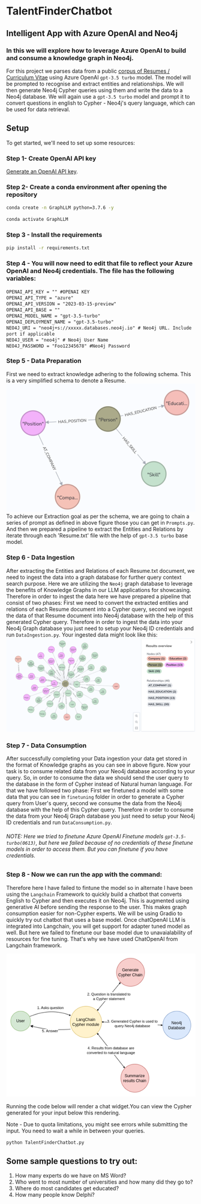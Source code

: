 # TalentFinderChatbot

## Intelligent App with Azure OpenAI and Neo4j

### In this we will explore how to leverage Azure OpenAI to build and consume a knowledge graph in Neo4j.
For this project we parses data from a public [corpus of Resumes / Curriculum Vitae](https://github.com/florex/resume_corpus) using Azure OpenAI `gpt-3.5 turbo` model. The model will be prompted to recognise and extract entities and relationships. We will then generate Neo4j Cypher queries using them and write the data to a Neo4j database.
We will again use a `gpt-3.5 turbo` model and prompt it to convert questions in english to Cypher - Neo4j's query language, which can be used for data retrieval.


## Setup
To get started, we'll need to set up some resources:

### Step 1- Create OpenAI API key
[Generate an OpenAI API key](create_openai_key/README.md).


### Step 2- Create a conda environment after opening the repository

```bash
conda create -n GraphLLM python=3.7.6 -y
```

```bash
conda activate GraphLLM
```


### Step 3 - Install the requirements
```bash
pip install -r requirements.txt
```


### Step 4 - You will now need to edit that file to reflect your Azure OpenAI and Neo4j credentials. The file has the following variables:

    OPENAI_API_KEY = "" #OPENAI KEY
    OPENAI_API_TYPE = "azure"
    OPENAI_API_VERSION = "2023-03-15-preview"
    OPENAI_API_BASE = ""
    OPENAI_MODEL_NAME = "gpt-3.5-turbo"
    OPENAI_DEPLOYMENT_NAME = "gpt-3.5-turbo"
    NEO4J_URI = "neo4j+s://xxxxx.databases.neo4j.io" # Neo4j URL. Include port if applicable
    NEO4J_USER = "neo4j" # Neo4j User Name
    NEO4J_PASSWORD = "Foo12345678" #Neo4j Password



### Step 5 - Data Preparation 
First we need to extract knowledge adhering to the following schema. This is a very simplified schema to denote a Resume.
![schema.png](images/schema.png)
To achieve our Extraction goal as per the schema, we are going to chain a series of prompt as defined in above figure those you can get in `Prompts.py`.
And then we prepared a pipeline to extract the Entities and Relations by iterate through each 'Resume.txt' file with the help of `gpt-3.5 turbo` base model.


### Step 6 - Data Ingestion
After extracting the Entities and Relations of each Resume.txt document, we need to ingest the data into a graph database for further query context search purpose. Here we are utilizing the `Neo4j` graph database to leverage the benefits of Knowledge Graphs in our LLM applications for showcasing. Therefore in order to ingest the data here we have prepared a pipeline that consist of two phases: First we need to convert the extracted entities and relations of each Resume document into a Cypher query, second we ingest the data of that Resume document into Neo4j database with the help of this generated Cypher query. Therefore in order to ingest the data into your Neo4j Graph database you just need to setup your Neo4j ID credentials and run `DataIngestion.py`. Your ingested data might look like this: 
![ingested_data.png](images/ingested_data.png)


### Step 7 - Data Consumption
After successfully completing your Data ingestion your data get stored in the format of Knowledge graphs as you can see in above figure. Now your task is to consume related data from your Neo4j database according to your query. So, in order to consume the data we should send the user query to the database in the form of Cypher instead of Natural human language. For that we have followed two phase: First we finetuned a model with some data that you can see in `finetuning` folder in order to generate a Cypher query from User's query, second we consume the data from the Neo4j database with the help of this Cypher query. Therefore in order to consume the data from your Neo4j Graph database you just need to setup your Neo4j ID credentials and run `DataConsumption.py`.

###### NOTE: Here we tried to finetune Azure OpenAI Finetune models `gpt-3.5-turbo(0613)`, but here we failed because of no credentials of these finetune models in order to access them. But you can finetune if you have credentials.


### Step 8 - Now we can run the app with the command:
Therefore here I have failed to fintune the model so in alternate I have been using the `Langchain` Framework to quickly build a chatbot that converts English to Cypher and then executes it on Neo4j. This is augmented using generative AI before sending the response to the user. This makes graph consumption easier for non-Cypher experts. We will be using Gradio to quickly try out chatbot that uses a base model. Once chatOpenAI LLM is integrated into Langchain, you will get support for adapter tuned model as well. But here we failed to finetune our base model due to unavaialability of resources for fine tuning. That's why we have used ChatOpenAI from Langchain framework.

![langchain-neo4j.png](images/langchain-neo4j.png)

Running the code below will render a chat widget.You can view the Cypher generated for your input below this rendering.

Note - Due to quota limitations, you might see errors while submitting the input. You need to wait a while in between your queries.

```
python TalentFinderChatbot.py
```



## Some sample questions to try out:

1. How many experts do we have on MS Word?
2. Who went to most number of universities and how many did they go to?
3. Where do most candidates get educated?
4. How many people know Delphi?
